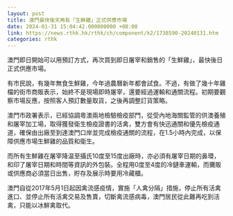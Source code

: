 ```yaml
---
layout: post
title: 澳門最快後天再有「生鮮雞」正式供應市場
date: 2024-01-31 15:04:42.000000000 +08:00
link: https://news.rthk.hk/rthk/ch/component/k2/1738590-20240131.htm
categories: rthk
---
```


澳門即日開始可以用預訂方式，再次買到即日屠宰和銷售的「生鮮雞」，最快後日正式供應市場。

有市民說，有幾年無食生鮮雞，今年過農曆新年都會試食。不過，有做了幾十年雞檔的街市商販表示，始終不是現場即時屠宰，還要經過運輸和通關流程。初期要觀察市場反應，按照客人預訂數量取貨，之後再調整訂貨策略。

澳門市政署表示，已經協調粵澳兩地檢驗檢疫部門，從受內地海關監管的供澳養殖和屠宰加工場，取得獲發衛生檢疫證書的活禽，雙方會有快迅通關和優先檢疫通道，確保由出廠至到達澳門口岸並完成檢疫通關的流程，在1.5小時內完成，以保障供應市場生鮮雞的品質和衛生。

而所有生鮮雞在屠宰降温至攝氏10度至15度出廠時，亦必須有屠宰日期的鼻環，和印了屠宰日期和時間等資訊的外包裝。全程用0度至4度的冷鏈車運輸，而攤販或供應商必須當日出售，貯存及展示時要用冷藏櫃。

澳門自從2017年5月1日起因禽流感疫情，實施「人禽分隔」措施，停止所有活禽進口、並停止所有活禽交易及售賣，切斷禽流感病毒，澳門居民從此難再吃到活禽，只能以冰鮮禽取代。
